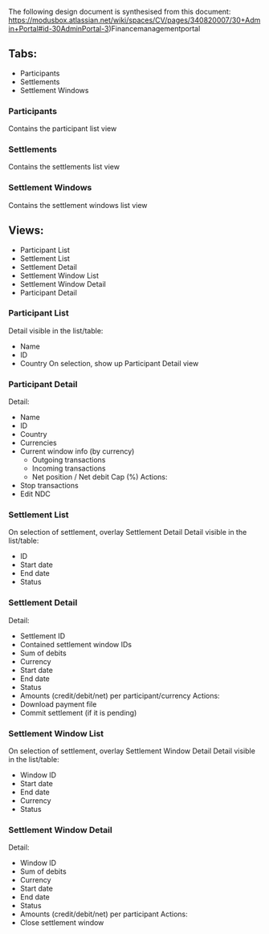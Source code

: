 
The following design document is synthesised from this document:
https://modusbox.atlassian.net/wiki/spaces/CV/pages/340820007/30+Admin+Portal#id-30AdminPortal-3)Financemanagementportal



## Tabs:
* Participants
* Settlements
* Settlement Windows


### Participants
Contains the participant list view


### Settlements
Contains the settlements list view


### Settlement Windows
Contains the settlement windows list view



## Views:
* Participant List
* Settlement List
* Settlement Detail
* Settlement Window List
* Settlement Window Detail
* Participant Detail


### Participant List
Detail visible in the list/table:
* Name
* ID
* Country
On selection, show up Participant Detail view


### Participant Detail
Detail:
* Name
* ID
* Country
* Currencies
* Current window info (by currency)
    * Outgoing transactions
    * Incoming transactions
    * Net position / Net debit Cap (%)
Actions:
* Stop transactions
* Edit NDC


### Settlement List
On selection of settlement, overlay Settlement Detail
Detail visible in the list/table:
* ID
* Start date
* End date
* Status


### Settlement Detail
Detail:
* Settlement ID
* Contained settlement window IDs
* Sum of debits
* Currency
* Start date
* End date
* Status
* Amounts (credit/debit/net) per participant/currency
Actions:
* Download payment file
* Commit settlement (if it is pending)


### Settlement Window List
On selection of settlement, overlay Settlement Window Detail
Detail visible in the list/table:
* Window ID
* Start date
* End date
* Currency
* Status


### Settlement Window Detail
Detail:
* Window ID
* Sum of debits
* Currency
* Start date
* End date
* Status
* Amounts (credit/debit/net) per participant
Actions:
* Close settlement window
